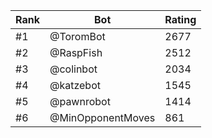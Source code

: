 Rank|Bot|Rating
---|---|---
#1|@ToromBot|2677
#2|@RaspFish|2512
#3|@colinbot|2034
#4|@katzebot|1545
#5|@pawnrobot|1414
#6|@MinOpponentMoves|861
